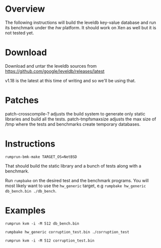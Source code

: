 Overview
========

The following instructions will build the leveldb key-value database and run
its benchmark under the _hw_ platform. It should work on Xen as well but it is
not tested yet.


Download
=========

Download and untar the leveldb sources from
https://github.com/google/leveldb/releases/latest

v1.18 is the latest at this time of writing and so we'll be using that.

Patches
=======

patch-crosscompile-? adjusts the build system to generate only static libraries
and build all the tests. patch-tmpfsmaxsize adjusts the max size of /tmp where
the tests and benchmarks create temporary databases.

Instructions
============

```
rumprun-bmk-make TARGET_OS=NetBSD
```

That should build the static library and a bunch of tests along with a
benchmark.

Run `rumpbake` on the desired test and the benchmark programs. You will most
likely want to use the `hw_generic` target, e.g `rumpbake hw_generic
db_bench.bin ./db_bench`.


Examples
========

```
rumprun kvm -i -M 512 db_bench.bin
```

```
rumpbake hw_generic corruption_test.bin ./corruption_test
```

```
rumprun kvm -i -M 512 corruption_test.bin
```
